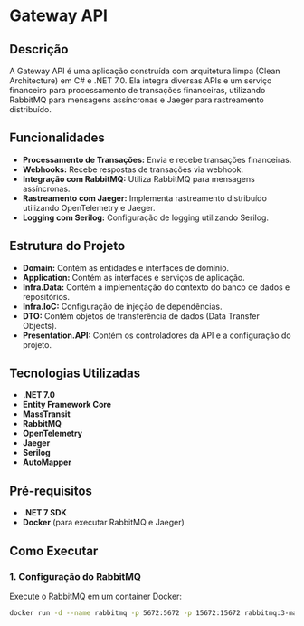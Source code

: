 # Gateway API

## Descrição

A Gateway API é uma aplicação construída com arquitetura limpa (Clean Architecture) em C# e .NET 7.0. Ela integra diversas APIs e um serviço financeiro para processamento de transações financeiras, utilizando RabbitMQ para mensagens assíncronas e Jaeger para rastreamento distribuído.

## Funcionalidades

- **Processamento de Transações:** Envia e recebe transações financeiras.
- **Webhooks:** Recebe respostas de transações via webhook.
- **Integração com RabbitMQ:** Utiliza RabbitMQ para mensagens assíncronas.
- **Rastreamento com Jaeger:** Implementa rastreamento distribuído utilizando OpenTelemetry e Jaeger.
- **Logging com Serilog:** Configuração de logging utilizando Serilog.

## Estrutura do Projeto

- **Domain:** Contém as entidades e interfaces de domínio.
- **Application:** Contém as interfaces e serviços de aplicação.
- **Infra.Data:** Contém a implementação do contexto do banco de dados e repositórios.
- **Infra.IoC:** Configuração de injeção de dependências.
- **DTO:** Contém objetos de transferência de dados (Data Transfer Objects).
- **Presentation.API:** Contém os controladores da API e a configuração do projeto.

## Tecnologias Utilizadas

- **.NET 7.0**
- **Entity Framework Core**
- **MassTransit**
- **RabbitMQ**
- **OpenTelemetry**
- **Jaeger**
- **Serilog**
- **AutoMapper**

## Pré-requisitos

- **.NET 7 SDK**
- **Docker** (para executar RabbitMQ e Jaeger)

## Como Executar

### 1. Configuração do RabbitMQ

Execute o RabbitMQ em um container Docker:

```bash
docker run -d --name rabbitmq -p 5672:5672 -p 15672:15672 rabbitmq:3-management
